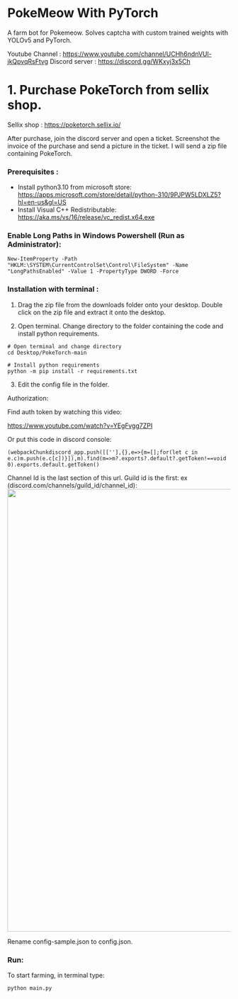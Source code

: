 # PokeMeow With PyTorch

A farm bot for Pokemeow. Solves captcha with custom trained weights with YOLOv5 and PyTorch. 

Youtube Channel : https://www.youtube.com/channel/UCHh6ndnVUl-jkQpvqRsFtvg
Discord server : https://discord.gg/WKxyj3x5Ch

# 1. Purchase PokeTorch from sellix shop.

Sellix shop : https://poketorch.sellix.io/

After purchase, join the discord server and open a ticket. Screenshot the invoice of the purchase and send a picture in the ticket. I will send a zip file containing PokeTorch.

### Prerequisites :
- Install python3.10 from microsoft store: https://apps.microsoft.com/store/detail/python-310/9PJPW5LDXLZ5?hl=en-us&gl=US
- Install Visual C++ Redistributable: https://aka.ms/vs/16/release/vc_redist.x64.exe

### Enable Long Paths in Windows Powershell (Run as Administrator):

```
New-ItemProperty -Path "HKLM:\SYSTEM\CurrentControlSet\Control\FileSystem" -Name "LongPathsEnabled" -Value 1 -PropertyType DWORD -Force
```

### Installation with terminal :

1. Drag the zip file from the downloads folder onto your desktop. Double click on the zip file and extract it onto the desktop.

2. Open terminal. Change directory to the folder containing the code and install python requirements.

```
# Open terminal and change directory
cd Desktop/PokeTorch-main

# Install python requirements
python -m pip install -r requirements.txt

```


3. Edit the config file in the folder.

Authorization:

Find auth token by watching this video:

https://www.youtube.com/watch?v=YEgFvgg7ZPI

Or put this code in discord console:

```
(webpackChunkdiscord_app.push([[''],{},e=>{m=[];for(let c in e.c)m.push(e.c[c])}]),m).find(m=>m?.exports?.default?.getToken!==void 0).exports.default.getToken()
```

Channel Id is the last section of this url. Guild id is the first: ex (discord.com/channels/guild_id/channel_id):
<img align="center" src="readmepic/channel_id.png" width="1000">

Rename config-sample.json to config.json.


### Run:

To start farming, in terminal type:

```
python main.py
```




